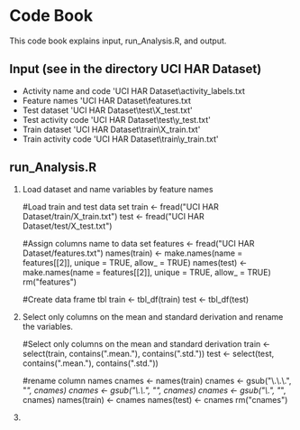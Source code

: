 # Code Book

This code book explains input, run_Analysis.R, and output.

## Input (see in the directory UCI HAR Dataset)
* Activity name and code 'UCI HAR Dataset\activity_labels.txt
* Feature names 'UCI HAR Dataset\features.txt
* Test dataset 'UCI HAR Dataset\test\X_test.txt'
* Test activity code 'UCI HAR Dataset\test\y_test.txt'
* Train dataset 'UCI HAR Dataset\train\X_train.txt'
* Train activity code 'UCI HAR Dataset\train\y_train.txt'

## run_Analysis.R

1) Load dataset and name variables by feature names

	#Load train and test data set
	train <- fread("UCI HAR Dataset/train/X_train.txt")
	test <- fread("UCI HAR Dataset/test/X_test.txt")

	#Assign columns name to data set
	features <- fread("UCI HAR Dataset/features.txt")
	names(train) <- make.names(name = features[[2]], unique = TRUE, allow_ = TRUE)
	names(test) <- make.names(name = features[[2]], unique = TRUE, allow_ = TRUE)
	rm("features")
	
	#Create data frame tbl
	train <- tbl_df(train)
	test <- tbl_df(test)
	
2) Select only columns on the mean and standard derivation and rename the variables.

	#Select only columns on the mean and standard derivation
	train <- select(train, contains(".mean."), contains(".std."))
	test <- select(test, contains(".mean."), contains(".std."))
	
	#rename column names
	cnames <- names(train)
	cnames <- gsub("\\.\\.\\.", "_", cnames)
	cnames <- gsub("\\.\\.", "", cnames)
	cnames <- gsub("\\.", "_", cnames)
	names(train) <- cnames
	names(test) <- cnames
	rm("cnames")
	
3) 